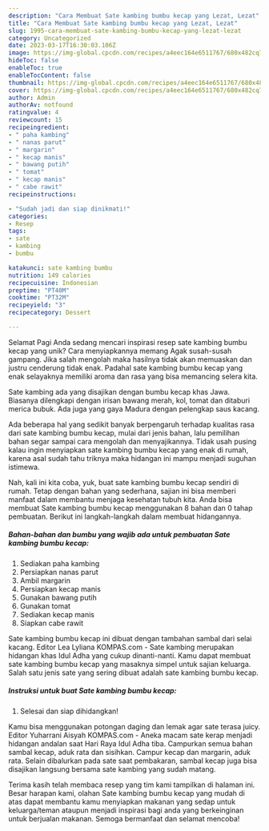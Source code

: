 ```yaml
---
description: "Cara Membuat Sate kambing bumbu kecap yang Lezat, Lezat"
title: "Cara Membuat Sate kambing bumbu kecap yang Lezat, Lezat"
slug: 1995-cara-membuat-sate-kambing-bumbu-kecap-yang-lezat-lezat
category: Uncategorized
date: 2023-03-17T16:30:03.106Z
image: https://img-global.cpcdn.com/recipes/a4eec164e6511767/680x482cq70/sate-kambing-bumbu-kecap-foto-resep-utama.jpg
hideToc: false
enableToc: true
enableTocContent: false
thumbnail: https://img-global.cpcdn.com/recipes/a4eec164e6511767/680x482cq70/sate-kambing-bumbu-kecap-foto-resep-utama.jpg
cover: https://img-global.cpcdn.com/recipes/a4eec164e6511767/680x482cq70/sate-kambing-bumbu-kecap-foto-resep-utama.jpg
author: Admin
authorAv: notfound
ratingvalue: 4
reviewcount: 15
recipeingredient:
- " paha kambing"
- " nanas parut"
- " margarin"
- " kecap manis"
- " bawang putih"
- " tomat"
- " kecap manis"
- " cabe rawit"
recipeinstructions:

- "Sudah jadi dan siap dinikmati!"
categories:
- Resep
tags:
- sate
- kambing
- bumbu

katakunci: sate kambing bumbu 
nutrition: 149 calories
recipecuisine: Indonesian
preptime: "PT40M"
cooktime: "PT32M"
recipeyield: "3"
recipecategory: Dessert

---
```



Selamat Pagi Anda sedang mencari inspirasi resep sate kambing bumbu kecap yang unik? Cara menyiapkannya memang Agak susah-susah gampang. Jika salah mengolah maka hasilnya tidak akan memuaskan dan justru cenderung tidak enak. Padahal sate kambing bumbu kecap yang enak selayaknya memiliki aroma dan rasa yang bisa memancing selera kita.


Sate kambing ada yang disajikan dengan bumbu kecap khas Jawa. Biasanya dilengkapi dengan irisan bawang merah, kol, tomat dan ditaburi merica bubuk. Ada juga yang gaya Madura dengan pelengkap saus kacang.

Ada beberapa hal yang sedikit banyak berpengaruh terhadap kualitas rasa dari sate kambing bumbu kecap, mulai dari jenis bahan, lalu pemilihan bahan segar sampai cara mengolah dan menyajikannya. Tidak usah pusing kalau ingin menyiapkan sate kambing bumbu kecap yang enak di rumah, karena asal sudah tahu triknya maka hidangan ini mampu menjadi suguhan istimewa.


Nah, kali ini kita coba, yuk, buat sate kambing bumbu kecap sendiri di rumah. Tetap dengan bahan yang sederhana, sajian ini bisa memberi manfaat dalam membantu menjaga kesehatan tubuh kita. Anda bisa membuat Sate kambing bumbu kecap menggunakan 8 bahan dan 0 tahap pembuatan. Berikut ini langkah-langkah dalam membuat hidangannya.

<!--inarticleads1-->

##### Bahan-bahan dan bumbu yang wajib ada untuk pembuatan Sate kambing bumbu kecap:

1. Sediakan  paha kambing
1. Persiapkan  nanas parut
1. Ambil  margarin
1. Persiapkan  kecap manis
1. Gunakan  bawang putih
1. Gunakan  tomat
1. Sediakan  kecap manis
1. Siapkan  cabe rawit


Sate kambing bumbu kecap ini dibuat dengan tambahan sambal dari selai kacang. Editor Lea Lyliana KOMPAS.com - Sate kambing merupakan hidangan khas Idul Adha yang cukup dinanti-nanti. Kamu dapat membuat sate kambing bumbu kecap yang masaknya simpel untuk sajian keluarga. Salah satu jenis sate yang sering dibuat adalah sate kambing bumbu kecap. 

<!--inarticleads2-->

##### Instruksi untuk buat Sate kambing bumbu kecap:


1. Selesai dan siap dihidangkan!

Kamu bisa menggunakan potongan daging dan lemak agar sate terasa juicy. Editor Yuharrani Aisyah KOMPAS.com - Aneka macam sate kerap menjadi hidangan andalan saat Hari Raya Idul Adha tiba. Campurkan semua bahan sambal kecap, aduk rata dan sisihkan. Campur kecap dan margarin, aduk rata. Selain dibalurkan pada sate saat pembakaran, sambal kecap juga bisa disajikan langsung bersama sate kambing yang sudah matang. 

Terima kasih telah membaca resep yang tim kami tampilkan di halaman ini. Besar harapan kami, olahan Sate kambing bumbu kecap yang mudah di atas dapat membantu kamu menyiapkan makanan yang sedap untuk keluarga/teman ataupun menjadi inspirasi bagi anda yang berkeinginan untuk berjualan makanan. Semoga bermanfaat dan selamat mencoba!
